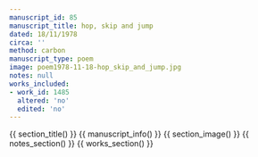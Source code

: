 ```yaml
---
manuscript_id: 85
manuscript_title: hop, skip and jump
dated: 18/11/1978
circa: ''
method: carbon
manuscript_type: poem
image: poem1978-11-18-hop_skip_and_jump.jpg
notes: null
works_included:
- work_id: 1485
  altered: 'no'
  edited: 'no'
---
```


{{ section_title() }}
{{ manuscript_info() }}
{{ section_image() }}
{{ notes_section() }}
{{ works_section() }}
